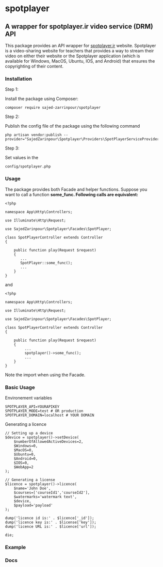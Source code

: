 spotplayer
==========

A wrapper for spotplayer.ir video service (DRM) API
-----------------------

This package provides an API wrapper for [spotplayer.ir](https://spotplayer.ir) website. Spotplayer is a video-sharing website for teachers that provides a way to stream their video on either their website or the Spotplayer application (which is available for Windows, MacOS, Ubuntu, IOS, and Android) that ensures the copyrighting of their content. 

### Installation 

Step 1:

Install the package using Composer:

    composer require sajed-zarrinpour/spotplayer

Step 2:

Publish the config file of the package using the following command

    php artisan vendor:publish --provider="SajedZarinpour\Spotplayer\Providers\SpotPlayerServiceProvider"

Step 3:

Set values in the

    config/spotplayer.php

### Usage

The package provides both Facade and helper functions. Suppose you want to call a function **some\_func. Following calls are equivalent:**

    <?php
    
    namespace App\Http\Controllers;
    
    use Illuminate\Http\Request;
    
    use SajedZarinpour\Spotplayer\Facades\SpotPlayer;
    
    class SpotPlayerController extends Controller
    {
        
        public function play(Request $request)
        {
           ...
           SpotPlayer::some_func();
           ...
        }
    }

and

    <?php
    
    namespace App\Http\Controllers;
    
    use Illuminate\Http\Request;
    
    use SajedZarinpour\Spotplayer\Facades\SpotPlayer;
    
    class SpotPlayerController extends Controller
    {
        
        public function play(Request $request)
        {
             ...
             spotplayer()->some_func();
             ...
        }
    }
    

Note the import when using the Facade.

### Basic Usage

Environement variables

    SPOTPLAYER_API=YOURAPIKEY
    SPOTPLAYER_MODE=test # OR production
    SPOTPLAYER_DOMAIN=localhost # YOUR DOMAIN

Generating a licence

    // Setting up a device
    $device = spotplayer()->setDevice(
        $numberOfAllowedActiveDevices=2, 
        $Windows=0, 
        $MacOS=0, 
        $Ubuntu=0, 
        $Android=0, 
        $IOS=0, 
        $WebApp=2
    );
    
    // Generating a license
    $licence = spotplayer()->licence(
        $name='John Doe', 
        $courses=['courseId1','courseId2'], 
        $watermarks='watermark text', 
        $device, 
        $payload='payload'
    );
    
    dump('licence id is:' . $licence['_id']);
    dump('licence key is:' . $license['key']);
    dump('licence URL is:' . $licence['url']);
    
    die;

### Example
### Docs
